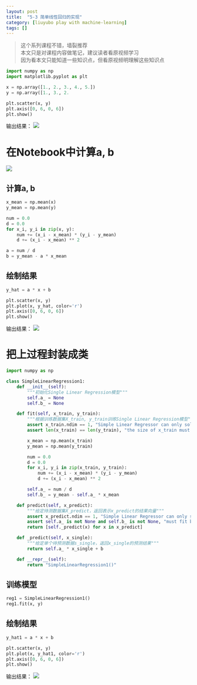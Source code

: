 ```yaml
---
layout: post
title:  "5-3 简单线性回归的实现"
category: [liuyubo play with machine-learning]
tags: []
---
```


> 这个系列课程不错，墙裂推荐  
> 本文只是对课程内容做笔记，建议读者看原视频学习  
> 因为看本文只能知道一些知识点，但看原视频明理解这些知识点  

```python
import numpy as np
import matplotlib.pyplot as plt

x = np.array([1., 2., 3., 4., 5.])
y = np.array([1., 3., 2.

plt.scatter(x, y)
plt.axis([0, 6, 0, 6])
plt.show()
```

输出结果：
![](http://windmissing.github.io/images/2019/49.png)

<!-- more -->

# 在Notebook中计算a, b

![](http://windmissing.github.io/images/2019/48.png)

## 计算a, b

```python
x_mean = np.mean(x)
y_mean = np.mean(y)

num = 0.0
d = 0.0
for x_i, y_i in zip(x, y):
    num += (x_i - x_mean) * (y_i - y_mean)
    d += (x_i - x_mean) ** 2

a = num / d
b = y_mean - a * x_mean
```

## 绘制结果

```python
y_hat = a * x + b

plt.scatter(x, y)
plt.plot(x, y_hat, color='r')
plt.axis([0, 6, 0, 6])
plt.show()
```

输出结果：
![](http://windmissing.github.io/images/2019/50.png)

# 把上过程封装成类

```python
import numpy as np

class SimpleLinearRegression1:
    def __init__(self):
        """初始化Single Linear Regression模型"""
        self.a_ = None
        self.b_ = None

    def fit(self, x_train, y_train):
        """根据训练数据集X_train, y_train训练Single Linear Regression模型"""
        assert x_train.ndim == 1, "Simple Linear Regressor can only solve single feature training data"
        assert len(x_train) == len(y_train), "the size of x_train must be equal to the size of y_train"

        x_mean = np.mean(x_train)
        y_mean = np.mean(y_train)

        num = 0.0
        d = 0.0
        for x_i, y_i in zip(x_train, y_train):
            num += (x_i - x_mean) * (y_i - y_mean)
            d += (x_i - x_mean) ** 2

        self.a_ = num / d
        self.b_ = y_mean - self.a_ * x_mean

    def predict(self, x_predict):
        """给定待测数据集X_predict，返回表示x_predict的结果向量"""
        assert x_predict.ndim == 1, "Simple Linear Regressor can only solve single feature training data"
        assert self.a_ is not None and self.b_ is not None, "must fit before predict"
        return [self._predict(x) for x in x_predict]

    def _predict(self, x_single):
        """给定单个待预测数据s_single，返回x_single的预测结果"""
        return self.a_ * x_single + b

    def __repr__(self):
        return "SimpleLinearRegression1()"
```

## 训练模型

```python
reg1 = SimpleLinearRegression1()
reg1.fit(x, y)
```

## 绘制结果

```python
y_hat1 = a * x + b

plt.scatter(x, y)
plt.plot(x, y_hat1, color='r')
plt.axis([0, 6, 0, 6])
plt.show()
```

输出结果：
![](http://windmissing.github.io/images/2019/50.png)
